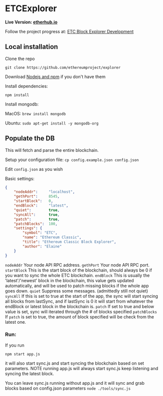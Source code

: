 # ETCExplorer

<b>Live Version: [etherhub.io](http://etherhub.io)</b>

Follow the project progress at: [ETC Block Explorer Development](https://github.com/ethereumproject/explorer)

## Local installation

Clone the repo

`git clone https://github.com/ethereumproject/explorer`

Download [Nodejs and npm](https://docs.npmjs.com/getting-started/installing-node "Nodejs install") if you don't have them

Install dependencies:

`npm install`

Install mongodb:

MacOS: `brew install mongodb`

Ubuntu: `sudo apt-get install -y mongodb-org`

## Populate the DB

This will fetch and parse the entire blockchain.

Setup your configuration file: `cp config.example.json config.json`

Edit `config.json` as you wish

Basic settings:
```json
{
    "nodeAddr":     "localhost",
    "gethPort":     8545,
    "startBlock":   0,
    "endBlock":     "latest",
    "quiet":        true,
    "syncAll":      true,
    "patch":        true,
    "patchBlocks":  100,
    "settings": {
        "symbol": "ETC",
        "name": "Ethereum Classic",
        "title": "Ethereum Classic Block Explorer",
        "author": "Elaine"
    }
}

```

```nodeAddr```    Your node API RPC address.
```gethPort```    Your node API RPC port.
```startBlock```  This is the start block of the blockchain, should always be 0 if you want to sync the whole ETC blockchain.
```endBlock```    This is usually the 'latest'/'newest' block in the blockchain, this value gets updated automatically, and will be used to patch missing blocks if the whole app goes down.
```quiet```       Suppress some messages. (admittedly still not quiet)
```syncAll```     If this is set to true at the start of the app, the sync will start syncing all blocks from lastSync, and if lastSync is 0 it will start from whatever the endBlock or latest block in the blockchain is.
```patch```       If set to true and below value is set, sync will iterated through the # of blocks specified
```patchBlocks``` If `patch` is set to true, the amount of block specified will be check from the latest one.


### Run:
If you run

  `npm start app.js`

it will also start sync.js and start syncing the blockchain based on set parameters. NOTE running app.js will always start sync.js keep listening and syncing the latest block.

You can leave sync.js running without app.js and it will sync and grab blocks based on config.json parameters
`node ./tools/sync.js`
